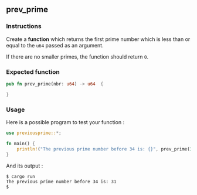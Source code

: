 ## prev_prime

### Instructions

Create a **function** which returns the first prime number which is less than or equal to the `u64` passed as an argument.

If there are no smaller primes, the function should return `0`.

### Expected function

```rust
pub fn prev_prime(nbr: u64) -> u64  {

}
```

### Usage

Here is a possible program to test your function :

```rust
use previousprime::*;

fn main() {
    println!("The previous prime number before 34 is: {}", prev_prime(34));
}
```

And its output :

```console
$ cargo run
The previous prime number before 34 is: 31
$
``````
